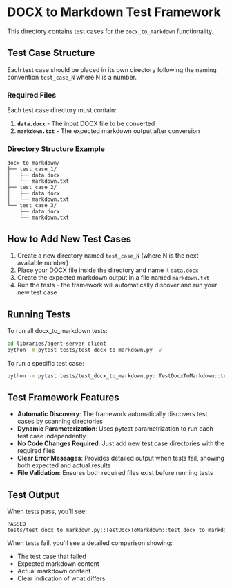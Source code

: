# DOCX to Markdown Test Framework

This directory contains test cases for the `docx_to_markdown` functionality.

## Test Case Structure

Each test case should be placed in its own directory following the naming convention `test_case_N` where N is a number.

### Required Files

Each test case directory must contain:

1. **`data.docx`** - The input DOCX file to be converted
2. **`markdown.txt`** - The expected markdown output after conversion

### Directory Structure Example

```
docx_to_markdown/
├── test_case_1/
│   ├── data.docx
│   └── markdown.txt
├── test_case_2/
│   ├── data.docx
│   └── markdown.txt
└── test_case_3/
    ├── data.docx
    └── markdown.txt
```

## How to Add New Test Cases

1. Create a new directory named `test_case_N` (where N is the next available number)
2. Place your DOCX file inside the directory and name it `data.docx`
3. Create the expected markdown output in a file named `markdown.txt`
4. Run the tests - the framework will automatically discover and run your new test case

## Running Tests

To run all docx_to_markdown tests:

```bash
cd libraries/agent-server-client
python -m pytest tests/test_docx_to_markdown.py -v
```

To run a specific test case:

```bash
python -m pytest tests/test_docx_to_markdown.py::TestDocxToMarkdown::test_docx_to_markdown_conversion[test_case_1] -v
```

## Test Framework Features

- **Automatic Discovery**: The framework automatically discovers test cases by scanning directories
- **Dynamic Parameterization**: Uses pytest parametrization to run each test case independently
- **No Code Changes Required**: Just add new test case directories with the required files
- **Clear Error Messages**: Provides detailed output when tests fail, showing both expected and actual results
- **File Validation**: Ensures both required files exist before running tests

## Test Output

When tests pass, you'll see:
```
PASSED tests/test_docx_to_markdown.py::TestDocxToMarkdown::test_docx_to_markdown_conversion[test_case_1]
```

When tests fail, you'll see a detailed comparison showing:
- The test case that failed
- Expected markdown content
- Actual markdown content
- Clear indication of what differs 